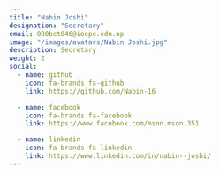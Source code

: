 ```yaml
---
title: "Nabin Joshi"
designation: "Secretary"
email: 080bct046@ioepc.edu.np
image: "/images/avatars/Nabin Joshi.jpg"
description: Secretary
weight: 2
social:
  - name: github
    icon: fa-brands fa-github
    link: https://github.com/Nabin-16

  - name: facebook
    icon: fa-brands fa-facebook
    link: https://www.facebook.com/mson.mson.351

  - name: linkedin
    icon: fa-brands fa-linkedin
    link: https://www.linkedin.com/in/nabin--joshi/
---
```


